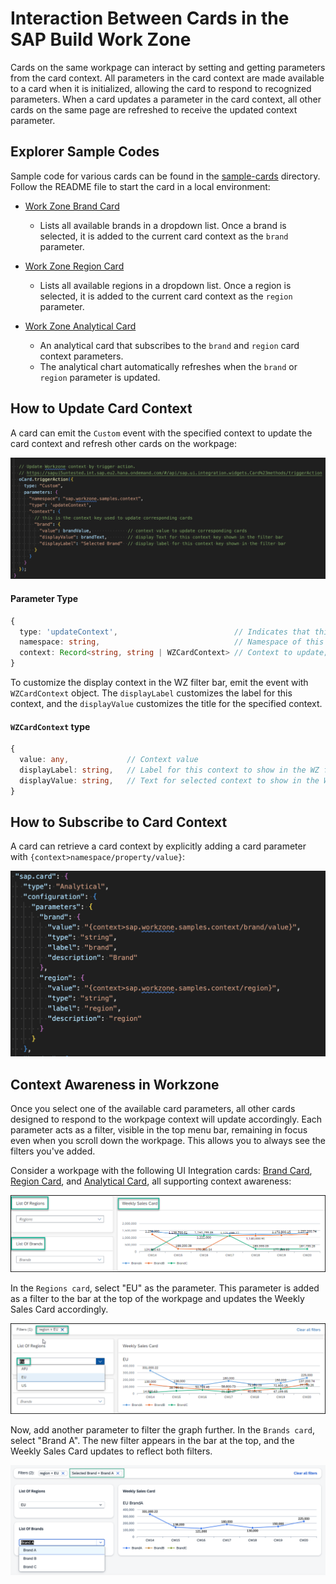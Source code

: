 # Interaction Between Cards in the SAP Build Work Zone

Cards on the same workpage can interact by setting and getting parameters from the card context. All parameters in the card context are made available to a card when it is initialized, allowing the card to respond to recognized parameters. When a card updates a parameter in the card context, all other cards on the same page are refreshed to receive the updated context parameter.

## Explorer Sample Codes

Sample code for various cards can be found in the [sample-cards](./sample-cards/README.md) directory. Follow the README file to start the card in a local environment:

- [Work Zone Brand Card](./sample-cards/brand-list-card/)

  - Lists all available brands in a dropdown list. Once a brand is selected, it is added to the current card context as the `brand` parameter.

- [Work Zone Region Card](./sample-cards/region-list-card/)

  - Lists all available regions in a dropdown list. Once a region is selected, it is added to the current card context as the `region` parameter.

- [Work Zone Analytical Card](./sample-cards/analytical-card/)
  - An analytical card that subscribes to the `brand` and `region` card context parameters.
  - The analytical chart automatically refreshes when the `brand` or `region` parameter is updated.

## How to Update Card Context

A card can emit the `Custom` event with the specified context to update the card context and refresh other cards on the workpage:

![Update card context](./images/update-card-context.png)

#### Parameter Type

```ts
{
  type: 'updateContext',                          // Indicates that this event is for updating context
  namespace: string,                              // Namespace of this context
  context: Record<string, string | WZCardContext> // Context to update; the key is the context key, and the value is the context value
}
```

To customize the display context in the WZ filter bar, emit the event with `WZCardContext` object. The `displayLabel` customizes the label for this context, and the `displayValue` customizes the title for the specified context.

#### `WZCardContext` type

```ts
{
  value: any,             // Context value
  displayLabel: string,   // Label for this context to show in the WZ filter bar
  displayValue: string,   // Text for selected context to show in the WZ filter bar
}
```

## How to Subscribe to Card Context

A card can retrieve a card context by explicitly adding a card parameter with `{context>namespace/property/value}`:

![Retrieve card context](./images/retrieve-card-context.png)

## Context Awareness in Workzone

Once you select one of the available card parameters, all other cards designed to respond to the workpage context will update accordingly. Each parameter acts as a filter, visible in the top menu bar, remaining in focus even when you scroll down the workpage. This allows you to always see the filters you've added.

Consider a workpage with the following UI Integration cards: [Brand Card](./sample-cards/brand-list-card/), [Region Card](./sample-cards/region-list-card/), and [Analytical Card](./sample-cards/analytical-card/), all supporting context awareness:

![Filter bar](./images/filter-bar.png)

In the `Regions card`, select "EU" as the parameter. This parameter is added as a filter to the bar at the top of the workpage and updates the Weekly Sales Card accordingly.

![Region Card](./images/region-parameter.png)

Now, add another parameter to filter the graph further. In the `Brands card`, select "Brand A". The new filter appears in the bar at the top, and the Weekly Sales Card updates to reflect both filters.

![Brand Card](./images/brand-paremeter.png)
